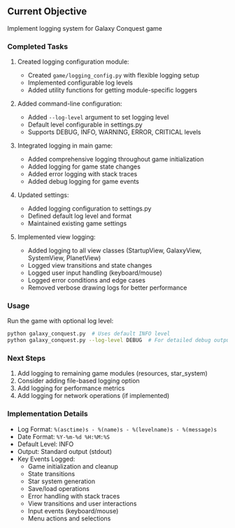 ## Current Objective
Implement logging system for Galaxy Conquest game

### Completed Tasks
1. Created logging configuration module:
   - Created `game/logging_config.py` with flexible logging setup
   - Implemented configurable log levels
   - Added utility functions for getting module-specific loggers

2. Added command-line configuration:
   - Added `--log-level` argument to set logging level
   - Default level configurable in settings.py
   - Supports DEBUG, INFO, WARNING, ERROR, CRITICAL levels

3. Integrated logging in main game:
   - Added comprehensive logging throughout game initialization
   - Added logging for game state changes
   - Added error logging with stack traces
   - Added debug logging for game events

4. Updated settings:
   - Added logging configuration to settings.py
   - Defined default log level and format
   - Maintained existing game settings

5. Implemented view logging:
   - Added logging to all view classes (StartupView, GalaxyView, SystemView, PlanetView)
   - Logged view transitions and state changes
   - Logged user input handling (keyboard/mouse)
   - Logged error conditions and edge cases
   - Removed verbose drawing logs for better performance

### Usage
Run the game with optional log level:
```bash
python galaxy_conquest.py  # Uses default INFO level
python galaxy_conquest.py --log-level DEBUG  # For detailed debug output
```

### Next Steps
1. Add logging to remaining game modules (resources, star_system)
2. Consider adding file-based logging option
3. Add logging for performance metrics
4. Add logging for network operations (if implemented)

### Implementation Details
- Log Format: `%(asctime)s - %(name)s - %(levelname)s - %(message)s`
- Date Format: `%Y-%m-%d %H:%M:%S`
- Default Level: INFO
- Output: Standard output (stdout)
- Key Events Logged:
  * Game initialization and cleanup
  * State transitions
  * Star system generation
  * Save/load operations
  * Error handling with stack traces
  * View transitions and user interactions
  * Input events (keyboard/mouse)
  * Menu actions and selections
